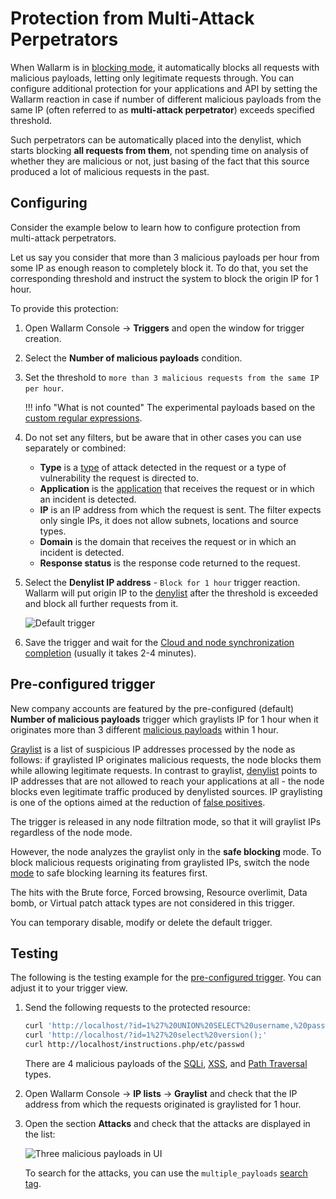 # Protection from Multi-Attack Perpetrators

When Wallarm is in [blocking mode](../../admin-en/configure-wallarm-mode.md), it automatically blocks all requests with malicious payloads, letting only legitimate requests through. You can configure additional protection for your applications and API by setting the Wallarm reaction in case if number of different malicious payloads from the same IP (often referred to as **multi-attack perpetrator**) exceeds specified threshold.

Such perpetrators can be automatically placed into the denylist, which starts blocking **all requests from them**, not spending time on analysis of whether they are malicious or not, just basing of the fact that this source produced a lot of malicious requests in the past.

## Configuring

Consider the example below to learn how to configure protection from multi-attack perpetrators.

Let us say you consider that more than 3 malicious payloads per hour from some IP as enough reason to completely block it. To do that, you set the corresponding threshold and instruct the system to block the origin IP for 1 hour.

To provide this protection:

1. Open Wallarm Console → **Triggers** and open the window for trigger creation.
1. Select the **Number of malicious payloads** condition.
1. Set the threshold to `more than 3 malicious requests from the same IP per hour`.

    !!! info "What is not counted"
        The experimental payloads based on the [custom regular expressions](../../user-guides/rules/regex-rule.md).
        
1. Do not set any filters, but be aware that in other cases you can use separately or combined:

    * **Type** is a [type](../../attacks-vulns-list.md) of attack detected in the request or a type of vulnerability the request is directed to.
    * **Application** is the [application](../../user-guides/settings/applications.md) that receives the request or in which an incident is detected.
    * **IP** is an IP address from which the request is sent. The filter expects only single IPs, it does not allow subnets, locations and source types.
    * **Domain** is the domain that receives the request or in which an incident is detected.
    * **Response status** is the response code returned to the request.

1. Select the **Denylist IP address** - `Block for 1 hour` trigger reaction. Wallarm will put origin IP to the [denylist](../../user-guides/ip-lists/overview.md) after the threshold is exceeded and block all further requests from it.

    ![Default trigger](../../images/user-guides/triggers/trigger-example-default.png)
        
1. Save the trigger and wait for the [Cloud and node synchronization completion](../configure-cloud-node-synchronization-en.md) (usually it takes 2-4 minutes).

## Pre-configured trigger

New company accounts are featured by the pre-configured (default) **Number of malicious payloads** trigger which graylists IP for 1 hour when it originates more than 3 different [malicious payloads](../../glossary-en.md#malicious-payload) within 1 hour.

[Graylist](../../user-guides/ip-lists/overview.md) is a list of suspicious IP addresses processed by the node as follows: if graylisted IP originates malicious requests, the node blocks them while allowing legitimate requests. In contrast to graylist, [denylist](../../user-guides/ip-lists/overview.md) points to IP addresses that are not allowed to reach your applications at all - the node blocks even legitimate traffic produced by denylisted sources. IP graylisting is one of the options aimed at the reduction of [false positives](../../about-wallarm/protecting-against-attacks.md#false-positives).

The trigger is released in any node filtration mode, so that it will graylist IPs regardless of the node mode.

However, the node analyzes the graylist only in the **safe blocking** mode. To block malicious requests originating from graylisted IPs, switch the node [mode](../../admin-en/configure-wallarm-mode.md#available-filtration-modes) to safe blocking learning its features first.

The hits with the Brute force, Forced browsing, Resource overlimit, Data bomb, or Virtual patch attack types are not considered in this trigger.

You can temporary disable, modify or delete the default trigger.

## Testing

The following is the testing example for the [pre-configured trigger](#pre-configured-trigger). You can adjust it to your trigger view.

1. Send the following requests to the protected resource:

    ```bash
    curl 'http://localhost/?id=1%27%20UNION%20SELECT%20username,%20password%20FROM%20users--<script>prompt(1)</script>'
    curl 'http://localhost/?id=1%27%20select%20version();'
    curl http://localhost/instructions.php/etc/passwd
    ```

    There are 4 malicious payloads of the [SQLi](../../attacks-vulns-list.md#sql-injection), [XSS](../../attacks-vulns-list.md#crosssite-scripting-xss), and [Path Traversal](../../attacks-vulns-list.md#path-traversal) types.
1. Open Wallarm Console → **IP lists** → **Graylist** and check that the IP address from which the requests originated is graylisted for 1 hour.
1. Open the section **Attacks** and check that the attacks are displayed in the list:

    ![Three malicious payloads in UI](../../images/user-guides/triggers/test-3-attack-vectors-events.png)

    To search for the attacks, you can use the `multiple_payloads` [search tag](../../user-guides/search-and-filters/use-search.md#search-by-attack-type).
